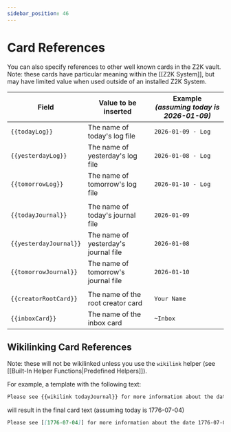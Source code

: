 ```yaml
---
sidebar_position: 46
---
```

# Card References

You can also specify references to other well known cards in the Z2K vault. Note: these cards have particular meaning within the [[Z2K System]], but may have limited value when used outside of an installed Z2K System.

| Field                  | Value to be inserted                 | Example *(assuming today is 2026-01-09)* |
| ---------------------- | ------------------------------------ | ---------------------------------------- |
| `{{todayLog}}`         | The name of today's log file         | `2026-01-09 - Log`                       |
| `{{yesterdayLog}}`     | The name of yesterday's log file     | `2026-01-08 - Log`                       |
| `{{tomorrowLog}}`      | The name of tomorrow's log file      | `2026-01-10 - Log`                       |
|                        |                                      |                                          |
| `{{todayJournal}}`     | The name of today's journal file     | `2026-01-09`                             |
| `{{yesterdayJournal}}` | The name of yesterday's journal file | `2026-01-08`                             |
| `{{tomorrowJournal}}`  | The name of tomorrow's journal file  | `2026-01-10`                             |
|                        |                                      |                                          |
| `{{creatorRootCard}}`  | The name of the root creator card    | `Your Name`                              |
| `{{inboxCard}}`        | The name of the inbox card           | `~Inbox`                                 |


## Wikilinking Card References

Note: these will not be wikilinked unless you use the `wikilink` helper (see [[Built-In Helper Functions|Predefined Helpers]]).

For example, a template with the following text:
```md
Please see {{wikilink todayJournal}} for more information about the date {{todayJournal}}. 
```

will result in the final card text (assuming today is 1776-07-04)
```md
Please see [[1776-07-04]] for more information about the date 1776-07-04.
```